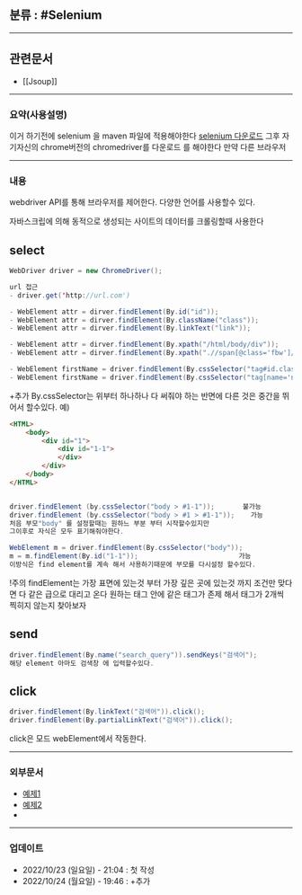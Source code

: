 ## 분류 : #Selenium 

---
## 관련문서
- [[Jsoup]]
----
### 요약(사용설명)

이거 하기전에 selenium 을 maven 파일에 적용해야한다
[selenium 다운로드](https://mvnrepository.com/artifact/org.seleniumhq.selenium/selenium-java)
그후 자기자신의 chrome버전의 chromedriver를 다운로드 를 해야한다
만약 다른 브라우저

---
### 내용
webdriver API를 통해 브라우저를 제어한다.
다양한 언어를 사용할수 있다.

자바스크립에 의해 동적으로 생성되는 사이트의 데이터를 크롤링할때 사용한다

## select
```Java
WebDriver driver = new ChromeDriver();

url 접근
- driver.get('http://url.com')

- WebElement attr = dirver.findElement(By.id("id"));
- WebElement attr = dirver.findElement(By.className("class"));
- WebElement attr = dirver.findElement(By.linkText("link"));

- WebElement attr = dirver.findElement(By.xpath("/html/body/div"));
- WebElement attr = dirver.findElement(By.xpath(".//span[@class='fbw']/p"));

- WebElement firstName = driver.findElement(By.cssSelector("tag#id.class"));
- WebElement firstName = driver.findElement(By.cssSelector("tag[name='n']"));

```

+추가
By.cssSelector는 위부터 하나하나 다 써줘야 하는 반면에
다른 것은 중간을 뛰어서 할수있다. 예)
```HTML
<HTML>
	<body>
		<div id="1">
			<div id="1-1">
			</div>
		</div>
	</body>
</HTML>
```
```Java

driver.findElement (by.cssSelector("body > #1-1"));       불가능
driver.findElement (by.cssSelector("body > #1 > #1-1"));    가능
처음 부모"body" 를 설정할때는 원하느 부분 부터 시작할수있지만
그이후로 자식은 모두 표기해줘야한다.

WebElement m = driver.findElement(By.cssSelector("body"));
m = m.findElement(By.id("1-1"));                         가능
이방식은 find element를 계속 해서 사용하기때문에 부모를 다시설정 할수있다.

```

!주의
findElement는 가장 표면에 있는것 부터 가장 깊은 곳에 있는것 까지 조건만 맞다면 다 같은 급으로 대리고 온다
원하는 태그 안에 같은 태그가 존제 해서 태그가 2개씩 찍히지 않는지 찾아보자



## send
```Java
driver.findElement(By.name("search_query")).sendKeys("검색어");
해당 element 아마도 검색창 에 입력할수있다.

```

## click
```Java
driver.findElement(By.linkText("검색어")).click();
driver.findElement(By.partialLinkText("검색어")).click();
```
click은 모드 webElement에서 작동한다.


----
### 외부문서

- [예제1](https://beomi.github.io/2017/02/27/HowToMakeWebCrawler-With-Selenium/)
- [예제2](https://m.blog.naver.com/PostView.naver?isHttpsRedirect=true&blogId=hancury&logNo=220355263166)
- 
----
### 업데이트
-  2022/10/23 (일요일) - 21:04 : 첫 작성
-  2022/10/24 (월요일) - 19:46 : +추가
